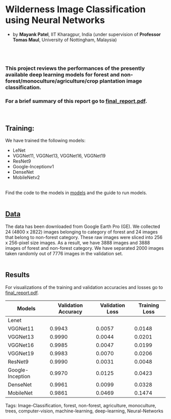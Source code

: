 # Wilderness Image Classification using Neural Networks

- by <B>Mayank Patel</B>, IIT Kharagpur, India (under supervision of <B>Professor Tomas Maul</B>, University of Nottingham, Malaysia)

<br><br>

### This project reviews the performances of the presently available deep learning models for forest and non-forest/monoculture/agriculture/crop plantation image classification.




### For a brief summary of this report go to [final_report.pdf](https://github.com/mayankpatel14/Wilderness-Image-Classification/blob/master/final_report.pdf).


<br>

## Training:
We have trained the following models:
-	LeNet
-	VGGNet11, VGGNet13, VGGNet16, VGGNet19
-	ResNet9
-	Google-Inceptionv1
-	DenseNet
-	MobileNetv2<br>

<br>Find the code to the models in [models](https://github.com/mayankpatel14/Wilderness-Image-Classification/tree/master/models) and the guide to run models.
<br>
<br>
## [Data](https://github.com/mayankpatel14/Wilderness-Image-Classification/tree/master/data)
The data has been downloaded from Google Earth Pro (GE). We collected 24 (4800 x 2822) images belonging to category of forest and 24 images that belong to non-forest category. These raw images were sliced into 256 x 256-pixel size images. As a result, we have 3888 images and 3888 images of forest and non-forest category. We have separated 2000 images taken randomly out of 7776 images in the validation set. 
<br><br>
## Results
For visualizations of the training and validation accuracies and losses go to [final_report.pdf](https://github.com/mayankpatel14/Wilderness-Image-Classification/blob/master/final_report.pdf).

<table class="tg">
<thead>
  <tr>
    <th class="tg-0pky">Models</th>
    <th class="tg-0pky">Validation Accuracy</th>
    <th class="tg-0pky">Validation Loss</th>
    <th class="tg-0pky">Training Loss</th>
  </tr>
</thead>
<tbody>
  <tr>
    <td class="tg-0pky">Lenet</td>
    <td class="tg-0pky"></td>
    <td class="tg-0pky"></td>
    <td class="tg-0pky"></td>
  </tr>
  <tr>
    <td class="tg-0pky">VGGNet11</td>
    <td class="tg-0pky">0.9943</td>
    <td class="tg-0pky">0.0057</td>
    <td class="tg-0pky">0.0148</td>
  </tr>
  <tr>
    <td class="tg-0pky">VGGNet13</td>
    <td class="tg-0pky">0.9990</td>
    <td class="tg-0pky">0.0044</td>
    <td class="tg-0pky">0.0201</td>
  </tr>
  <tr>
    <td class="tg-0pky">VGGNet16</td>
    <td class="tg-0pky">0.9985</td>
    <td class="tg-0pky">0.0047</td>
    <td class="tg-0pky">0.0199</td>
  </tr>
  <tr>
    <td class="tg-0pky">VGGNet19</td>
    <td class="tg-0pky">0.9983</td>
    <td class="tg-0pky">0.0070</td>
    <td class="tg-0pky">0.0206</td>
  </tr>
  <tr>
    <td class="tg-0pky">ResNet9</td>
    <td class="tg-0pky">0.9990</td>
    <td class="tg-0pky">0.0031</td>
    <td class="tg-0pky">0.0048</td>
  </tr>
  <tr>
    <td class="tg-0pky">Google-Inception</td>
    <td class="tg-0pky">0.9970</td>
    <td class="tg-0pky">0.0125</td>
    <td class="tg-0pky">0.0423</td>
  </tr>
  <tr>
    <td class="tg-0pky">DenseNet</td>
    <td class="tg-0pky">0.9961</td>
    <td class="tg-0pky">0.0099</td>
    <td class="tg-0pky">0.0328</td>
  </tr>
  <tr>
    <td class="tg-0pky">MobileNet</td>
    <td class="tg-0pky">0.9861</td>
    <td class="tg-0pky">0.0469</td>
    <td class="tg-0pky">0.1474</td>
  </tr>
</tbody>
</table>



Tags: Image-Classification, forest, non-forest, agriculture, monoculture, trees, computer-vision, machine-learning, deep-learning, Neural-Networks


